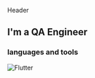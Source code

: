   Header

  ## I'm a QA Engineer

  ### languages and tools
![Flutter](https://img.shields.io/badge/any_text-you_like-blue)
